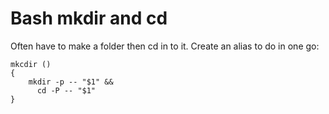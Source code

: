 # Bash mkdir and cd

Often have to make a folder then cd in to it. Create an alias to do in one go:

```
mkcdir ()
{
    mkdir -p -- "$1" &&
      cd -P -- "$1"
}
```
